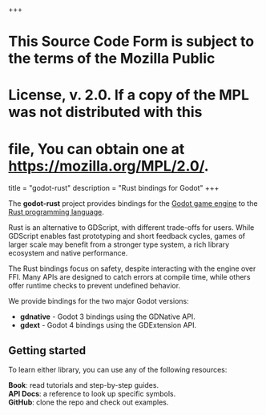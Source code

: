 +++
# This Source Code Form is subject to the terms of the Mozilla Public
# License, v. 2.0. If a copy of the MPL was not distributed with this
# file, You can obtain one at https://mozilla.org/MPL/2.0/.

title = "godot-rust"
description = "Rust bindings for Godot"
+++

The **godot-rust** project provides bindings for the [Godot game engine][godot] to the [Rust programming language][rust]. 

Rust is an alternative to GDScript, with different trade-offs for users.
While GDScript enables fast prototyping and short feedback cycles, games of larger scale may 
benefit from a stronger type system, a rich library ecosystem and native performance.

The Rust bindings focus on safety, despite interacting with the engine over FFI.
Many APIs are designed to catch errors at compile time, while others offer runtime checks to prevent undefined behavior.

We provide bindings for the two major Godot versions:

* **gdnative** - Godot 3 bindings using the GDNative API.
* **gdext** - Godot 4 bindings using the GDExtension API.


## Getting started

To learn either library, you can use any of the following resources:

**Book**: read tutorials and step-by-step guides.  
**API Docs**: a reference to look up specific symbols.  
**GitHub**: clone the repo and check out examples.


[godot]: https://godotengine.org
[rust]: https://www.rust-lang.org
